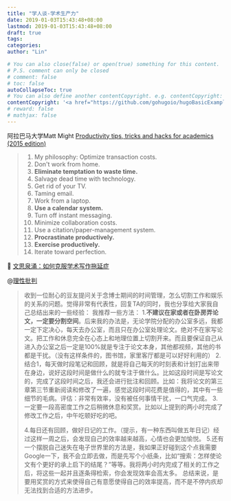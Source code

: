 ```yaml
---
title: "学人谈-学术生产力"
date: 2019-01-03T15:43:48+08:00
lastmod: 2019-01-03T15:43:48+08:00
draft: true
tags: 
categories: 
author: "Lin"

# You can also close(false) or open(true) something for this content.
# P.S. comment can only be closed
# comment: false
# toc: false
autoCollapseToc: true
# You can also define another contentCopyright. e.g. contentCopyright: "This is another copyright."
contentCopyright: '<a href="https://github.com/gohugoio/hugoBasicExample" rel="noopener" target="_blank">See origin</a>'
# reward: false
# mathjax: false 
---
```


阿拉巴马大学Matt Might [Productivity tips, tricks and hacks for academics (2015 edition)](http://matt.might.net/articles/productivity-tips-hints-hacks-tricks-for-grad-students-academics/#work)

> 1. My philosophy: Optimize transaction costs.
> 2. Don't work from home.
> 3. **Eliminate temptation to waste time.**
> 4. Salvage dead time with technology.
> 5. Get rid of your TV.
> 6. Taming email.
> 7. Work from a laptop.
> 8. **Use a calendar system.**
> 9. Turn off instant messaging.
> 10. Minimize collaboration costs.
> 11. Use a citation/paper-management system.
> 12. **Procrastinate productively.**
> 13. **Exercise productively.**
> 14. Iterate toward perfection.

:musical_note: [文思泉涌：如何克服学术写作拖延症](https://www.ximalaya.com/youshengshu/7472479/)

@[理性批判 ](https://www.douban.com/people/thoughts/status/2331207505/)​

> 收到一位耐心的豆友提问关于念博士期间的时间管理，怎么切割工作和娱乐的关系的问题。觉得非常有代表性，回复TA的同时，我也分享给大家我自己总结出来的一些经验：
> 我推荐一些方法：
> 1.**不建议在家或者在卧房弄论文，一定要分割空间**。后来我的办法是，无论学院分配的办公室多远，我都一定下定决心，每天去办公室，而且只在办公室处理论文。绝对不在家写论文。把工作和休息完全在心态上和地理位置上切割开来。而且要保证自己从进入办公室之后一定是100%就是专注于论文本身，其他都视频，其他的书都是干扰。（没有这样条件的，图书馆，家里客厅都是可以好好利用的）
> 2.结合1，每天做时段笔记和回顾，就是将自己每天的时刻表和计划打出来带在身边，说好这段时间是做什么的就专注于做什么。比如这段时间是写论文的，完成了这段时间之后，我还会进行批注和回顾。比如：我将论文的第三章第三节重新阅读和修改了一遍，感觉这段时间花费是值得的，其中有一些细节的毛病。评估：非常有效率，没有被任何事情干扰，一口气完成。
> 3.一定要一段高密度工作之后稍微休息和奖赏。比如以上提到的两小时完成了修改工作之后，中午吃顿好吃的吧。
>
> 4.每日还有回顾，做好日记的工作。（提示，有一种东西叫做五年日记）经过这样一周之后，会发现自己的效率越来越高，心情也会更加愉悦。
> 5.还有一个摆脱自己迷失在电子世界里的方法是，我如果正好碰到这个点我需要Google一下，我不会立即去做，而是先写个小纸条，比如“搜索：怎样使论文有个更好的承上启下的结尾？”等等。我将两小时内完成了相关的工作之后，将这些一起并且逐条得检索，你会发现效率会高太多。
> 总结来说，是要用奖赏的方式来使得自己有意愿使得自己的效率提高，而不是不停内疚却无法找到合适的方法进步。